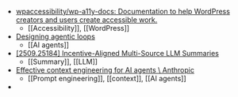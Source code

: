 - [wpaccessibility/wp-a11y-docs: Documentation to help WordPress creators and users create accessible work.](https://github.com/wpaccessibility/wp-a11y-docs)
	- [[Accessibility]], [[WordPress]]
- [Designing agentic loops](https://simonwillison.net/2025/Sep/30/designing-agentic-loops/)
	- [[AI agents]]
- [[2509.25184] Incentive-Aligned Multi-Source LLM Summaries](https://arxiv.org/abs/2509.25184)
	- [[Summary]], [[LLM]]
- [Effective context engineering for AI agents \ Anthropic](https://www.anthropic.com/engineering/effective-context-engineering-for-ai-agents)
	- [[Prompt engineering]], [[context]], [[AI agents]]
-